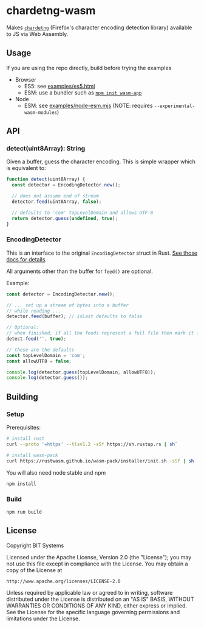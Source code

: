 # chardetng-wasm

Makes [`chardetng`](https://github.com/hsivonen/chardetng) (Firefox's character encoding detection library) available to JS via Web Assembly.

## Usage

If you are using the repo directly, build before trying the examples

* Browser
  * ES5: see [examples/es5.html](examples/es5.html)
  * ESM: use a bundler such as [`npm init wasm-app`](https://github.com/rustwasm/create-wasm-app)
* Node
  * ESM: see [examples/node-esm.mjs](examples/node-esm.mjs) (NOTE: requires `--experimental-wasm-modules`)

## API

### detect(uint8Array): String

Given a buffer, guess the character encoding. This is simple wrapper which is equivalent to:

```javascript
function detect(uint8Array) {
  const detector = EncodingDetector.new();

  // does not assume end of stream
  detector.feed(uint8Array, false);

  // defaults to 'com' topLevelDomain and allows UTF-8
  return detector.guess(undefined, true);
}
```

### EncodingDetector

This is an interface to the original `EncodingDetector` struct in Rust. [See those docs for details](https://docs.rs/chardetng/0.1.10/chardetng/struct.EncodingDetector.html).

All arguments other than the buffer for `feed()` are optional.

Example:
```javascript
const detector = EncodingDetector.new();

// ... set up a stream of bytes into a buffer
// while reading ...
detector.feed(buffer); // isLast defaults to false

// Optional:
// when finished, if all the feeds represent a full file then mark it finished with no bytes sent
detect.feed('', true);

// these are the defaults
const topLevelDomain = 'com';
const allowUTF8 = false;

console.log(detector.guess(topLevelDomain, allowUTF8));
console.log(detector.guess());
```

## Building

### Setup
Prerequisites:
```bash
# install rust
curl --proto '=https' --tlsv1.2 -sSf https://sh.rustup.rs | sh`

# install wasm-pack
curl https://rustwasm.github.io/wasm-pack/installer/init.sh -sSf | sh
```
You will also need node stable and npm
```bash
npm install
```

### Build
`npm run build`

## License

Copyright BIT Systems

Licensed under the Apache License, Version 2.0 (the "License"); you may not use this file except in compliance with the License. You may obtain a copy of the License at

    http://www.apache.org/licenses/LICENSE-2.0

Unless required by applicable law or agreed to in writing, software distributed under the License is distributed on an "AS IS" BASIS, WITHOUT WARRANTIES OR CONDITIONS OF ANY KIND, either express or implied. See the License for the specific language governing permissions and limitations under the License.
